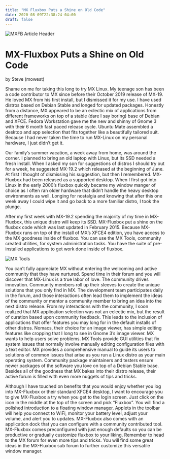 ```yaml
---
title: "MX Fluxbox Puts a Shine on Old Code"
date: 2020-08-09T22:38:24-04:00
draft: false
---
```


![MXFB Article Header](/mxfb-shine-header.png)

# MX-Fluxbox Puts a Shine on Old Code

by Steve (mowest)

Shame on me for taking this long to try MX Linux. My teenage son has been a code contributor to MX since before their October 2019 release of MX-19. He loved MX from his first install, but I dismissed it for my use. I have used distros based on Debian Stable and longed for updated packages. Honestly from a distance, MX appeared to be an eclectic mix of applications from different frameworks on top of a stable (dare I say boring) base of Debian and XFCE. Fedora Workstation gave me the new and shinny of Gnome 3 with their 6 month fast paced release cycle. Ubuntu Mate assembled a desktop and app selection that fits together like a beautifully tailored suit. Because I had never taken the time to run MX-Linux on my personal hardware, I just didn’t get it.

Our family’s summer vacation, a week away from home, was around the corner. I planned to bring an old laptop with Linux, but its SSD needed a fresh install. When I asked my son for suggestions of distros I should try out for a week, he suggested MX-19.2 which released at the beginning of June. At first I thought of dismissing his suggestion, but then I remembered. MX-Fluxbox had been released as a supported desktop. When I first got into Linux in the early 2000’s fluxbox quickly became my window manger of choice as I often ran older hardware that didn’t handle the heavy desktop environments as well. Longing for nostalgia and knowing that after this one week away I could wipe it and go back to a more familiar distro, I took the plunge.

After my first week with MX-19.2 spending the majority of my time in MX-Fluxbox, this unique distro will keep its SSD. MX-Fluxbox put a shine on the fluxbox code which was last updated in February 2015. Because MX-Fluxbox runs on top of the install of MX’s XFCE4 edition, you have access to the MX goodness inside of fluxbox. You can use the MX Tools, community created utilities, for system administration tasks. You have the suite of pre-installed applications to get work done inside of fluxbox.

![MX Tools](/mxfb-shine-mxtools.png)

You can’t fully appreciate MX without entering the welcoming and active community that they have nurtured. Spend time in their forum and you will discover that MX-Linux is a true labor of love. The community drives innovation. Community members roll up their sleeves to create the unique solutions that you only find in MX. The development team participates daily in the forum, and those interactions often lead them to implement the ideas of the community or mentor a community member to bring an idea into the next distro release. From my interactions with the community, I soon realized that MX application selection was not an eclectic mix, but the result of curation based upon community feedback. This leads to the inclusion of applications that offer features you may long for in the default installs of other distros. Nomacs, their choice for an image viewer, has simple editing features like cropping that I long to see in Gnome 3’s image viewer. MX wants to help users solve problems. MX Tools provide GUI utilities that fix system issues that normally involve manually editing configuration files with a text editor. MX provides a comprehensive manual to guide its users to solutions of common issues that arise as you run a Linux distro as your main operating system. Community package maintainers and testers ensure newer packages of the software you love on top of a Debian Stable base. Besides all of the goodness that MX bakes into their distro release, their active forum is filled with even more nuggets of tips and tricks.

Although I have touched on benefits that you would enjoy whether you log into MX-Fluxbox or their standard XFCE4 desktop, I want to encourage you to give MX-Fluxbox a try when you get to the login screen. Just click on the icon in the middle at the top of the screen and pick “Fluxbox”. You will find a polished introduction to a floating window manager. Applets in the toolbar will help you connect to WiFi, monitor your battery level, adjust your volume, and alert you to updates. MX-Fluxbox also comes with an application dock that you can configure with a community contributed tool. MX-Fluxbox comes preconfigured with just enough defaults so you can be productive or gradually customize fluxbox to your liking. Remember to head to the MX forum for even more tips and tricks. You will find some great ideas in the MX-Fluxbox sub forum to further customize this versatile window manager.

